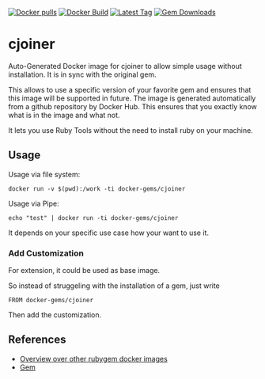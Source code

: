 [![Docker pulls](https://img.shields.io/docker/pulls/rubygem/cjoiner.svg)](https://hub.docker.com/r/rubygem/cjoiner/)
[![Docker Build](https://img.shields.io/docker/automated/rubygem/cjoiner.svg)](https://hub.docker.com/r/rubygem/cjoiner/)
[![Latest Tag](https://img.shields.io/github/tag/docker-rubygem/cjoiner.svg)](https://hub.docker.com/r/rubygem/cjoiner/)
[![Gem Downloads](https://img.shields.io/gem/dt/cjoiner.svg)](https://rubygems.org/gems/cjoiner/)
# cjoiner

Auto-Generated Docker image for cjoiner to allow simple usage without installation.
It is in sync with the original gem.

This allows to use a specific version of your favorite gem and ensures that this image will be supported in future.
The image is generated automatically from a github repository by Docker Hub.
This ensures that you exactly know what is in the image and what not.

It lets you use Ruby Tools without the need to install ruby on your machine.

## Usage

Usage via file system:

`docker run -v $(pwd):/work -ti docker-gems/cjoiner`

Usage via Pipe:

`echo "test" | docker run -ti docker-gems/cjoiner`

It depends on your specific use case how your want to use it.

### Add Customization

For extension, it could be used as base image.

So instead of struggeling with the installation of a gem, just write

`FROM docker-gems/cjoiner`

Then add the customization.

## References

 - [Overview over other rubygem docker images](https://github.com/thinkbot/docker-rubygem)
 - [Gem](https://rubygems.org/gems/cjoiner/)
